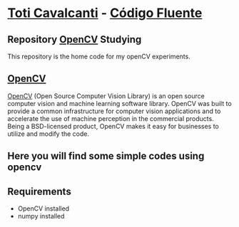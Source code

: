 # [Toti Cavalcanti](https://gitlab.com/gitlab-org/gitlab-ce/) - [Código Fluente](https://www.codigofluente.com.br/)
## Repository [OpenCV](https://opencv.org/about/) Studying

This repository is the home code for my openCV experiments.

## [OpenCV](https://opencv.org/about/)

[OpenCV](https://opencv.org/about/) (Open Source Computer Vision Library) is an open source computer vision and machine learning software library. OpenCV was built to provide a common infrastructure for computer vision applications and to accelerate the use of machine perception in the commercial products. Being a BSD-licensed product, OpenCV makes it easy for businesses to utilize and modify the code.

## Here you will find some simple codes using opencv

## Requirements

- OpenCV installed
- numpy installed
